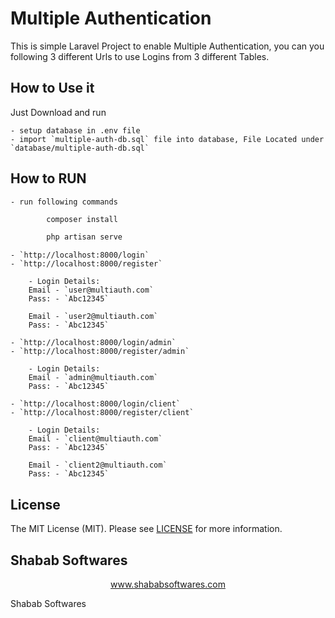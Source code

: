 # Multiple Authentication

This is simple Laravel Project to enable Multiple Authentication, you can you following 3 different Urls to use Logins from 3 different Tables.

## How to Use it

Just Download and run 

    - setup database in .env file
    - import `multiple-auth-db.sql` file into database, File Located under `database/multiple-auth-db.sql`
    
## How to RUN
    
    - run following commands
```bash
        composer install
```
```bash
        php artisan serve
```

    - `http://localhost:8000/login`
    - `http://localhost:8000/register`

        - Login Details:
        Email - `user@multiauth.com`
        Pass: - `Abc12345`
        
        Email - `user2@multiauth.com`
        Pass: - `Abc12345`

    - `http://localhost:8000/login/admin`
    - `http://localhost:8000/register/admin`

        - Login Details:
        Email - `admin@multiauth.com`
        Pass: - `Abc12345`

    - `http://localhost:8000/login/client`
    - `http://localhost:8000/register/client`

        - Login Details:
        Email - `client@multiauth.com`
        Pass: - `Abc12345`
        
        Email - `client2@multiauth.com`
        Pass: - `Abc12345`

## License

The MIT License (MIT). Please see [LICENSE](LICENSE.md) for more information.

## Shabab Softwares

<p align="center"><a href="https://www.shababsoftwares.com" target="_blank">www.shababsoftwares.com</a></p>

Shabab Softwares